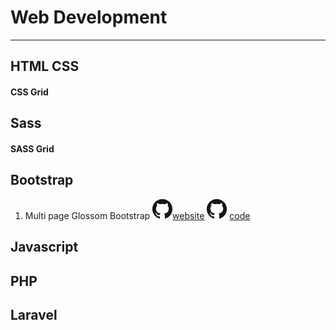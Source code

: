 # Web Development

---

## HTML CSS

#### CSS Grid

## Sass

#### SASS Grid

## Bootstrap

1. Multi page Glossom Bootstrap ![alt](./img/Github-Mark-32px.png)[website](https://hemanshueng.github.io/Glossom-Bootstrap/contact.html) ![alt](./img/Github-Mark-32px.png) [ code ](https://github.com/hemanshuEng/Glossom-Bootstrap)

## Javascript

## PHP

## Laravel
